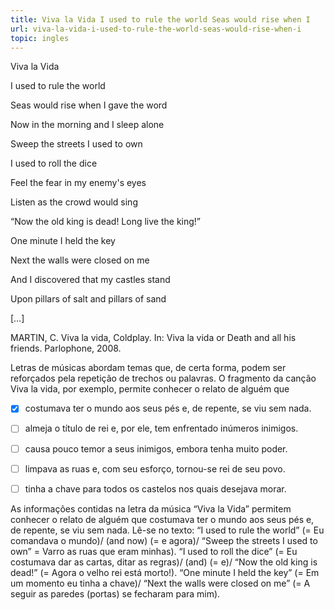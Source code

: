 ```yaml
---
title: Viva la Vida I used to rule the world Seas would rise when I
url: viva-la-vida-i-used-to-rule-the-world-seas-would-rise-when-i
topic: ingles
---
```



Viva la Vida

I used to rule the world

Seas would rise when I gave the word

Now in the morning and I sleep alone

Sweep the streets I used to own

I used to roll the dice

Feel the fear in my enemy's eyes

Listen as the crowd would sing

“Now the old king is dead! Long live the king!”

One minute I held the key

Next the walls were closed on me

And I discovered that my castles stand

Upon pillars of salt and pillars of sand

\[…]

MARTIN, C. Viva la vida, Coldplay. In: Viva la vida or Death and all his friends. Parlophone, 2008.

Letras de músicas abordam temas que, de certa forma, podem ser reforçados pela repetição de trechos ou palavras. O fragmento da canção Viva la vida, por exemplo, permite conhecer o relato de alguém que



- [x] costumava ter o mundo aos seus pés e, de repente, se viu sem nada.
- [ ] almeja o título de rei e, por ele, tem enfrentado inúmeros inimigos.
- [ ] causa pouco temor a seus inimigos, embora tenha muito poder.
- [ ] limpava as ruas e, com seu esforço, tornou-se rei de seu povo.
- [ ] tinha a chave para todos os castelos nos quais desejava morar.


As informações contidas na letra da música “Viva la Vida” permitem conhecer o relato de alguém que costumava ter o mundo aos seus pés e, de repente, se viu sem nada. Lê-se no texto: “I used to rule the world” (= Eu comandava o mundo)/ (and now) (= e agora)/ “Sweep the streets I used to own” = Varro as ruas que eram minhas). “I used to roll the dice” (= Eu costumava dar as cartas, ditar as regras)/ (and) (= e)/ “Now the old king is dead!” (= Agora o velho rei está morto!). “One minute I held the key” (= Em um momento eu tinha a chave)/ “Next the walls were closed on me” (= A seguir as paredes (portas) se fecharam para mim).

